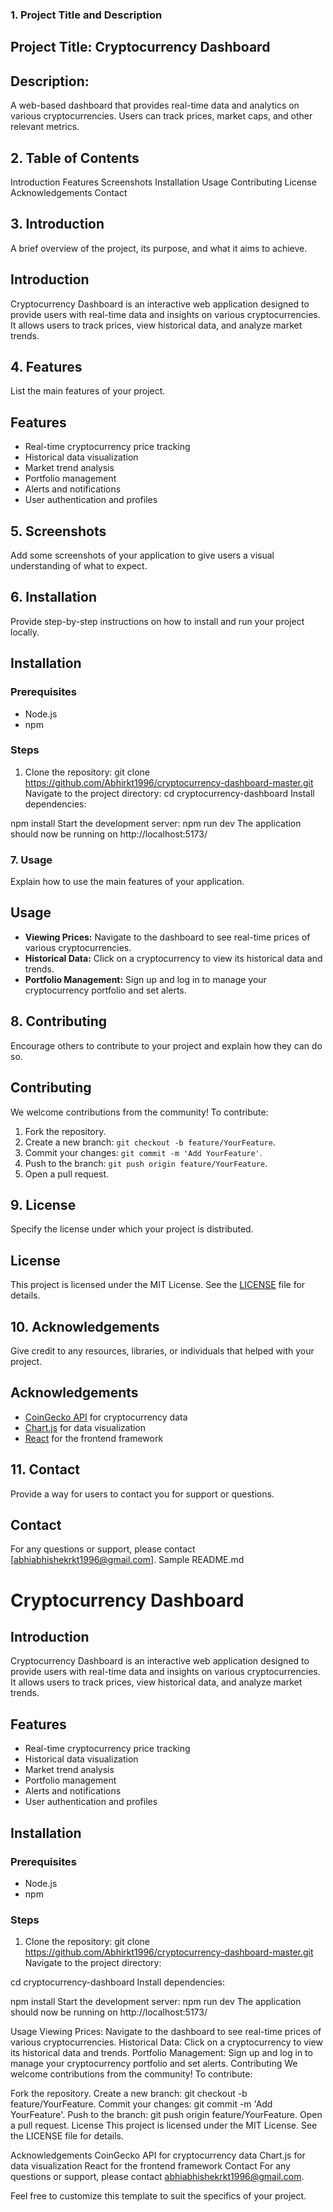 ### 1. Project Title and Description
## Project Title: Cryptocurrency Dashboard

## Description:
A web-based dashboard that provides real-time data and analytics on various cryptocurrencies. Users can track prices, market caps, and other relevant metrics.

## 2. Table of Contents
Introduction
Features
Screenshots
Installation
Usage
Contributing
License
Acknowledgements
Contact

## 3. Introduction
A brief overview of the project, its purpose, and what it aims to achieve.

## Introduction
Cryptocurrency Dashboard is an interactive web application designed to provide users with real-time data and insights on various cryptocurrencies. It allows users to track prices, view historical data, and analyze market trends.

## 4. Features
List the main features of your project.

## Features
- Real-time cryptocurrency price tracking
- Historical data visualization
- Market trend analysis
- Portfolio management
- Alerts and notifications
- User authentication and profiles
## 5. Screenshots
Add some screenshots of your application to give users a visual understanding of what to expect.

## 6. Installation
Provide step-by-step instructions on how to install and run your project locally.

## Installation

### Prerequisites
- Node.js
- npm

### Steps
1. Clone the repository:
   git clone https://github.com/Abhirkt1996/cryptocurrency-dashboard-master.git
Navigate to the project directory:
cd cryptocurrency-dashboard
Install dependencies:

npm install
Start the development server:
npm run dev
The application should now be running on http://localhost:5173/

### 7. Usage
Explain how to use the main features of your application.

## Usage
- **Viewing Prices:** Navigate to the dashboard to see real-time prices of various cryptocurrencies.
- **Historical Data:** Click on a cryptocurrency to view its historical data and trends.
- **Portfolio Management:** Sign up and log in to manage your cryptocurrency portfolio and set alerts.
  
## 8. Contributing
Encourage others to contribute to your project and explain how they can do so.

## Contributing
We welcome contributions from the community! To contribute:

1. Fork the repository.
2. Create a new branch: `git checkout -b feature/YourFeature`.
3. Commit your changes: `git commit -m 'Add YourFeature'`.
4. Push to the branch: `git push origin feature/YourFeature`.
5. Open a pull request.

## 9. License
Specify the license under which your project is distributed.

## License
This project is licensed under the MIT License. See the [LICENSE](LICENSE) file for details.

## 10. Acknowledgements
Give credit to any resources, libraries, or individuals that helped with your project.

## Acknowledgements
- [CoinGecko API](https://www.coingecko.com/en/api) for cryptocurrency data
- [Chart.js](https://www.chartjs.org/) for data visualization
- [React](https://reactjs.org/) for the frontend framework

## 11. Contact
Provide a way for users to contact you for support or questions.

## Contact
For any questions or support, please contact [abhiabhishekrkt1996@gmail.com].
Sample README.md

# Cryptocurrency Dashboard

## Introduction
Cryptocurrency Dashboard is an interactive web application designed to provide users with real-time data and insights on various cryptocurrencies. It allows users to track prices, view historical data, and analyze market trends.

## Features
- Real-time cryptocurrency price tracking
- Historical data visualization
- Market trend analysis
- Portfolio management
- Alerts and notifications
- User authentication and profiles

## Installation

### Prerequisites
- Node.js
- npm

### Steps
1. Clone the repository:
   git clone https://github.com/Abhirkt1996/cryptocurrency-dashboard-master.git
Navigate to the project directory:

cd cryptocurrency-dashboard
Install dependencies:

npm install
Start the development server:
npm run dev
The application should now be running on http://localhost:5173/

Usage
Viewing Prices: Navigate to the dashboard to see real-time prices of various cryptocurrencies.
Historical Data: Click on a cryptocurrency to view its historical data and trends.
Portfolio Management: Sign up and log in to manage your cryptocurrency portfolio and set alerts.
Contributing
We welcome contributions from the community! To contribute:

Fork the repository.
Create a new branch: git checkout -b feature/YourFeature.
Commit your changes: git commit -m 'Add YourFeature'.
Push to the branch: git push origin feature/YourFeature.
Open a pull request.
License
This project is licensed under the MIT License. See the LICENSE file for details.

Acknowledgements
CoinGecko API for cryptocurrency data
Chart.js for data visualization
React for the frontend framework
Contact
For any questions or support, please contact abhiabhishekrkt1996@gmail.com.

Feel free to customize this template to suit the specifics of your project.
